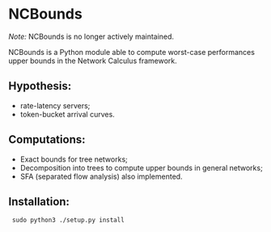 # NCBounds

*Note:* NCBounds is no longer actively maintained.

NCBounds is a Python module able to compute worst-case performances upper bounds in the Network Calculus framework. 

## Hypothesis: 
- rate-latency servers;
- token-bucket arrival curves.

## Computations:
- Exact bounds for tree networks;
- Decomposition into trees to compute upper bounds in general networks;
- SFA (separated flow analysis) also implemented.

## Installation:
``` sudo python3 ./setup.py install```
